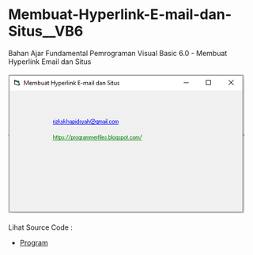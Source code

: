 # Membuat-Hyperlink-E-mail-dan-Situs__VB6
Bahan Ajar Fundamental Pemrograman Visual Basic 6.0 - Membuat Hyperlink Email dan Situs<br><br>
<img src="https://github.com/RizkyKhapidsyah/Membuat-Hyperlink-E-mail-dan-Situs__VB6/blob/master/result/001.PNG"><br><br>
Lihat Source Code : <br>
- <a href="https://github.com/RizkyKhapidsyah/Membuat-Hyperlink-E-mail-dan-Situs__VB6/blob/master/Form1.frm">Program</a>
